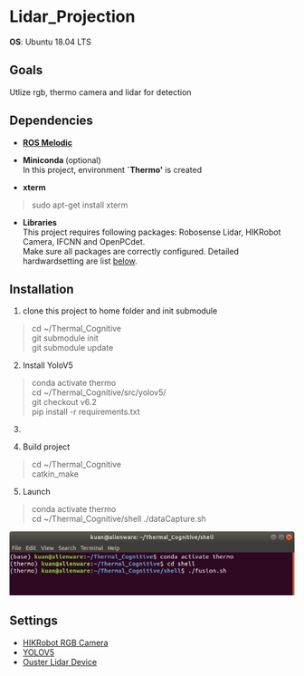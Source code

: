 # Lidar_Projection

<b>OS</b>: Ubuntu 18.04 LTS  

## Goals
Utlize rgb, thermo camera and lidar for detection

## Dependencies

* <b> [ROS Melodic](http://wiki.ros.org/melodic/Installation/Ubuntu)</b>
* <b>Miniconda  </b>  (optional)  
In this project,  environment <b>`Thermo'</b> is created

* <b>xterm  </b>
> sudo apt-get install xterm

* <b>Libraries  </b>  
This project requires following packages: Robosense Lidar, HIKRobot Camera, IFCNN and OpenPCdet.  
Make sure all packages are correctly configured. Detailed hardwardsetting are list [below](#1).



## Installation
1. clone this project to home folder and init submodule
> cd ~/Thermal_Cognitive  
git submodule init  
git submodule update

2. Install YoloV5
> conda activate thermo  
cd ~/Thermal_Cognitive/src/yolov5/  
git checkout v6.2  
pip install -r requirements.txt  

3.


4. Build project
> cd ~/Thermal_Cognitive  
catkin_make

5. Launch
> conda activate thermo  
cd ~/Thermal_Cognitive/shell 
./dataCapture.sh 

<img src="hardware_setting/img/readme_2.png" width = "800">

<h2 id="1"> Settings </h1> 

* [HIKRobot RGB Camera](./hardware_setting/hikrobot_rgb.md)
* [YOLOV5](https://github.com/ultralytics/yolov5)
* [Ouster Lidar Device](./hardware_setting/ouster_lidar_config.md)
